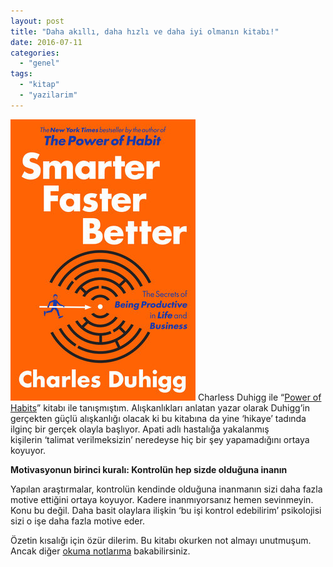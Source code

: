 ```yaml
---
layout: post
title: "Daha akıllı, daha hızlı ve daha iyi olmanın kitabı!"
date: 2016-07-11
categories: 
  - "genel"
tags: 
  - "kitap"
  - "yazilarim"
---
```


![sbf](/images/sbf.jpg)
Charless Duhigg ile “[Power of Habits](http://blog.suatatan.com/post/144849102375/the-power-of-habits-al%C4%B1%C5%9Fkanl%C4%B1klar%C4%B1n-g%C3%BCc%C3%BC-art%C4%B1k)” kitabı ile tanışmıştım. Alışkanlıkları anlatan yazar olarak Duhigg’in gerçekten güçlü alışkanlığı olacak ki bu kitabına da yine ‘hikaye’ tadında ilginç bir gerçek olayla başlıyor. Apati adlı hastalığa yakalanmış kişilerin ‘talimat verilmeksizin’ neredeyse hiç bir şey yapamadığını ortaya koyuyor.

**Motivasyonun birinci kuralı: Kontrolün hep sizde olduğuna inanın**

Yapılan araştırmalar, kontrolün kendinde olduğuna inanmanın sizi daha fazla motive ettiğini ortaya koyuyor. Kadere inanmıyorsanız hemen sevinmeyin. Konu bu değil. Daha basit olaylara ilişkin ‘bu işi kontrol edebilirim’ psikolojisi sizi o işe daha fazla motive eder.

Özetin kısalığı için özür dilerim. Bu kitabı okurken not almayı unutmuşum. Ancak diğer [okuma notlarıma](https://suatatan.wordpress.com/category/okuma-notlari/) bakabilirsiniz.
